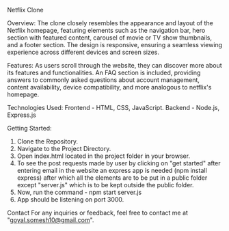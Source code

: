 Netflix Clone

Overview:
The clone closely resembles the appearance and layout of the Netflix homepage, featuring elements such as the navigation bar, hero section with featured content, carousel of movie or TV show thumbnails, and a footer section. The design is responsive, ensuring a seamless viewing experience across different devices and screen sizes.

Features:
As users scroll through the website, they can discover more about its features and functionalities. An FAQ section is included, providing answers to commonly asked questions about account management, content availability, device compatibility, and more analogous to netflix's homepage.

Technologies Used:
Frontend - HTML, CSS, JavaScript.
Backend - Node.js, Express.js

Getting Started:
1) Clone the Repository.
2) Navigate to the Project Directory.
3) Open index.html located in the project folder in your browser.
4) To see the post requests made by user by clicking on "get started" after entering email in the website an express app is needed (npm install express) after which all the elements are to be put in a public folder except "server.js" which is to be kept outside the public folder.
5) Now, run the command - npm start server.js
6) App should be listening on port 3000.

Contact
For any inquiries or feedback, feel free to contact me at "goyal.somesh10@gmail.com".
